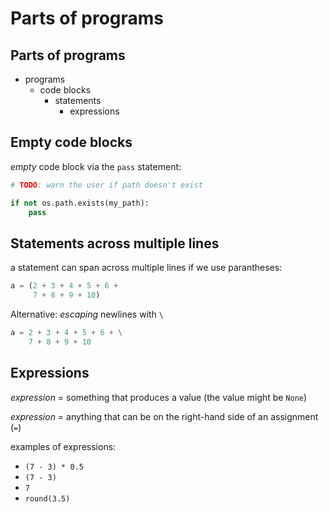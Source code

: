 # Parts of programs

## Parts of programs

- programs
  - code blocks
    - statements
      - expressions

## Empty code blocks

_empty_ code block via the `pass` statement:

```py
# TODO: warn the user if path doesn't exist

if not os.path.exists(my_path):
    pass
```

## Statements across multiple lines

a statement can span across multiple lines if we use parantheses:

```py
a = (2 + 3 + 4 + 5 + 6 +
     7 + 8 + 9 + 10)
```

Alternative: _escaping_ newlines with `\`

```py
a = 2 + 3 + 4 + 5 + 6 + \
    7 + 8 + 9 + 10
```

## Expressions

_expression_ = something that produces a value (the value might be `None`)

_expression_ = anything that can be on the right-hand side of an assignment (`=`)

examples of expressions:

- `(7 - 3) * 0.5`
- `(7 - 3)`
- `7`
- `round(3.5)`
